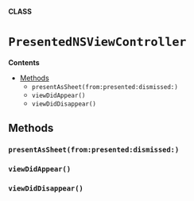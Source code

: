 **CLASS**

# `PresentedNSViewController`

**Contents**

- [Methods](#methods)
  - `presentAsSheet(from:presented:dismissed:)`
  - `viewDidAppear()`
  - `viewDidDisappear()`

## Methods
### `presentAsSheet(from:presented:dismissed:)`

### `viewDidAppear()`

### `viewDidDisappear()`
